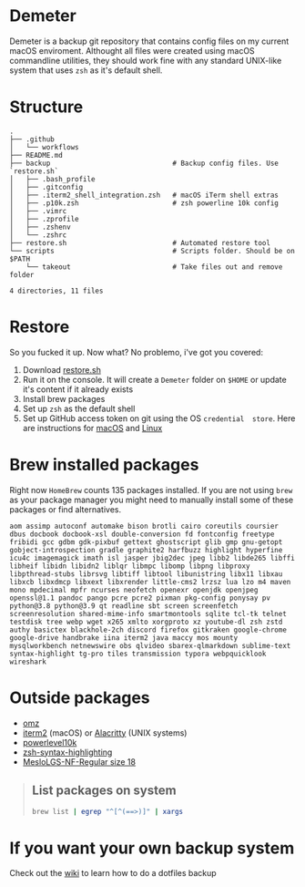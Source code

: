 # Demeter

Demeter is a backup git repository that contains config files on my current 
macOS enviroment. Althought all files were created using macOS commandline 
utilities, they should work fine with any standard UNIX-like system that uses 
`zsh` as it's default shell.

# Structure
```text
.
├── .github
│   └── workflows
├── README.md
├── backup                              # Backup config files. Use `restore.sh`
│   ├── .bash_profile
│   ├── .gitconfig
│   ├── .iterm2_shell_integration.zsh   # macOS iTerm shell extras
│   ├── .p10k.zsh                       # zsh powerline 10k config
│   ├── .vimrc
│   ├── .zprofile
│   ├── .zshenv
│   └── .zshrc
├── restore.sh                          # Automated restore tool
└── scripts                             # Scripts folder. Should be on $PATH
    └── takeout                         # Take files out and remove folder

4 directories, 11 files
```

# Restore

So you fucked it up. Now what? No problemo, i've got you covered:

1. Download [restore.sh](restore.sh)
2. Run it on the console. It will create a `Demeter` folder on `$HOME` or 
   update it's content if it already exists
3. Install brew packages
4. Set up `zsh` as the default shell
5. Set up GitHub access token on git using the OS `credential 
    store`. Here are instructions for [macOS](https://gist.github.com/nepsilon/0fd0c779f76d7172f12477ba9d71bb66) and [Linux](https://stackoverflow.com/questions/5343068/is-there-a-way-to-cache-https-credentials-for-pushing-commits/18362082#18362082)



# Brew installed packages

Right now `HomeBrew` counts 135 packages installed. If you are not using
`brew` as your package manager you might need to manually install some of 
these packages or find alternatives.

```text
aom assimp autoconf automake bison brotli cairo coreutils coursier dbus docbook docbook-xsl double-conversion fd fontconfig freetype fribidi gcc gdbm gdk-pixbuf gettext ghostscript glib gmp gnu-getopt gobject-introspection gradle graphite2 harfbuzz highlight hyperfine icu4c imagemagick imath isl jasper jbig2dec jpeg libb2 libde265 libffi libheif libidn libidn2 liblqr libmpc libomp libpng libproxy libpthread-stubs librsvg libtiff libtool libunistring libx11 libxau libxcb libxdmcp libxext libxrender little-cms2 lrzsz lua lzo m4 maven mono mpdecimal mpfr ncurses neofetch openexr openjdk openjpeg openssl@1.1 pandoc pango pcre pcre2 pixman pkg-config ponysay pv python@3.8 python@3.9 qt readline sbt screen screenfetch screenresolution shared-mime-info smartmontools sqlite tcl-tk telnet testdisk tree webp wget x265 xmlto xorgproto xz youtube-dl zsh zstd authy basictex blackhole-2ch discord firefox gitkraken google-chrome google-drive handbrake iina iterm2 java maccy mos mounty mysqlworkbench netnewswire obs qlvideo sbarex-qlmarkdown sublime-text syntax-highlight tg-pro tiles transmission typora webpquicklook wireshark
```

# Outside packages
- [omz](https://ohmyz.sh/)
- [iterm2](https://iterm2.com/) (macOS) or [Alacritty](https://github.com/alacritty/alacritty)
  (UNIX systems)
- [powerlevel10k](https://github.com/romkatv/powerlevel10k)
- [zsh-syntax-highlighting](https://github.com/zsh-users/zsh-syntax-highlighting)
- [MesloLGS-NF-Regular size 18](https://github.com/romkatv/powerlevel10k#meslo-nerd-font-patched-for-powerlevel10k)

> ## List packages on system
> ```bash
> brew list | egrep "^[^(==>)]" | xargs
> ```


# If you want your own backup system
Check out the [wiki](https://github.com/Altair-Bueno/Demeter/wiki) to learn
how to do a dotfiles backup